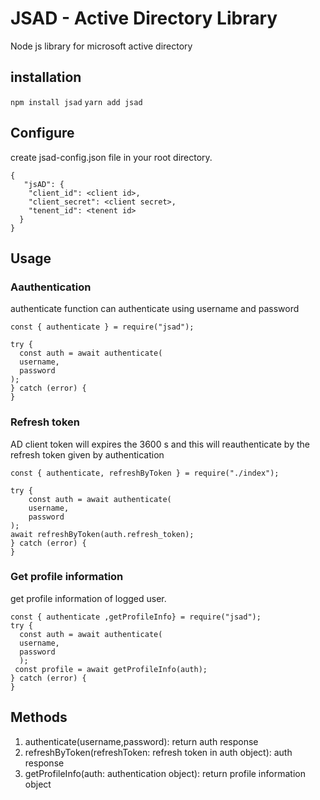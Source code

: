 # JSAD - Active Directory Library

Node js library for microsoft active directory

## installation

`npm install jsad`
`yarn add jsad`

## Configure

create jsad-config.json file in your root directory.

```
{
   "jsAD": {
    "client_id": <client id>,
    "client_secret": <client secret>,
    "tenent_id": <tenent id>
  }
}
```

## Usage

### Aauthentication

authenticate function can authenticate using username and password

```
const { authenticate } = require("jsad");

try {
  const auth = await authenticate(
  username,
  password
);
} catch (error) {
}
```

### Refresh token

AD client token will expires the 3600 s and this will reauthenticate by the refresh token given by authentication

```
const { authenticate, refreshByToken } = require("./index");

try {
    const auth = await authenticate(
    username,
    password
);
await refreshByToken(auth.refresh_token);
} catch (error) {
}
```

### Get profile information

get profile information of logged user.

```
const { authenticate ,getProfileInfo} = require("jsad");
try {
  const auth = await authenticate(
  username,
  password
  );
 const profile = await getProfileInfo(auth);
} catch (error) {
}
```

## Methods

1. authenticate(username,password): return auth response
2. refreshByToken(refreshToken: refresh token in auth object): auth response
3. getProfileInfo(auth: authentication object): return profile information object
